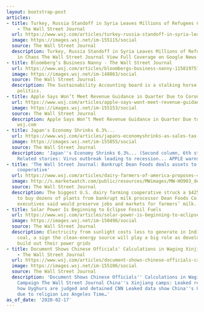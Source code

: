 ```yaml
---
layout: bootstrap-post
articles:
- title: Turkey, Russia Standoff in Syria Leaves Millions of Refugees Caught in Chaos
    - The Wall Street Journal
  url: https://www.wsj.com/articles/turkey-russia-standoff-in-syria-leaves-millions-of-refugees-caught-in-chaos-11581969539
  image: https://images.wsj.net/im-155115/social
  source: The Wall Street Journal
  description: Turkey, Russia Standoff in Syria Leaves Millions of Refugees Caught
    in Chaos The Wall Street Journal View Full Coverage on Google News
- title: Bloomberg’s Business Nanny - The Wall Street Journal
  url: https://www.wsj.com/articles/bloombergs-business-nanny-11581975780
  image: https://images.wsj.net/im-148863/social
  source: The Wall Street Journal
  description: The Sustainability Accounting board is a stalking horse for progressive
    politics.
- title: Apple Says Won’t Meet Revenue Guidance in Quarter Due to Coronavirus
  url: https://www.wsj.com/articles/apple-says-wont-meet-revenue-guidance-in-quarter-due-to-coronavirus-11581974923
  image: https://images.wsj.net/im-155153/social
  source: The Wall Street Journal
  description: Apple Says Won’t Meet Revenue Guidance in Quarter Due to Coronavirus
    wsj.com
- title: Japan's Economy Shrinks 6.3%...
  url: https://www.wsj.com/articles/japans-economyshrinks-as-sales-tax-increase-cools-consumption-11581898410
  image: https://images.wsj.net/im-155055/social
  source: The Wall Street Journal
  description: 'Japan''s Economy Shrinks 6.3%... (Second column, 6th story, link )
    Related stories: Virus outbreak leading to recession... APPLE warns...'
- title: 'The Wall Street Journal: Bankrupt Dean Foods deals assets to dairy-farming
    cooperative'
  url: https://www.wsj.com/articles/dairy-farmers-of-america-proposes-425-million-deal-for-dean-foods-assets-11581956631?mod=mktw
  image: http://s.marketwatch.com/public/resources/MWimages/MW-HO903_dean_f_ZG_20190806120425.jpg
  source: The Wall Street Journal
  description: The biggest U.S. dairy farming cooperative struck a $425 million deal
    to buy dozens of plants from bankrupt milk processor Dean Foods Co., in a deal
    executives said would preserve jobs and markets for farmers’ milk.
- title: Solar Power Is Beginning to Eclipse Fossil Fuels
  url: https://www.wsj.com/articles/solar-power-is-beginning-to-eclipse-fossil-fuels-11581964338
  image: https://images.wsj.net/im-150496/social
  source: The Wall Street Journal
  description: Electricity from sunlight costs less to generate in India than from
    coal, a sign the clean-energy source will play a big role as developing nations
    build out their power grids
- title: Document Shows Chinese Officials' Calculations in Waging Xinjiang Campaign
    - The Wall Street Journal
  url: https://www.wsj.com/articles/document-shows-chinese-officials-calculations-in-waging-xinjiang-campaign-11581955233
  image: https://images.wsj.net/im-155106/social
  source: The Wall Street Journal
  description: 'Document Shows Chinese Officials'' Calculations in Waging Xinjiang
    Campaign The Wall Street Journal China''s Xinjiang camps: Leaked records expose
    how Uyghurs are judged and detained CNN Leaked data show China''s Uighurs detained
    due to religion Los Angeles Time…'
as_of_date: '2020-02-17'
---
```


